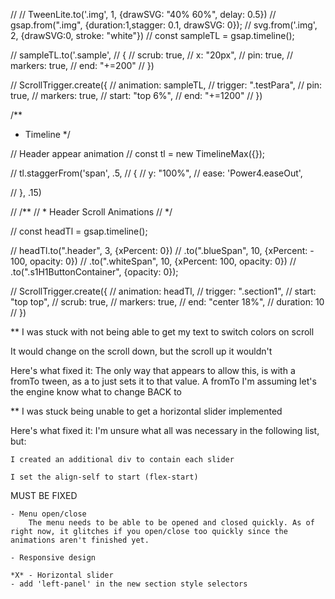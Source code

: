 // // TweenLite.to('.img', 1, {drawSVG: "40% 60%", delay: 0.5})
// gsap.from(".img", {duration:1,stagger: 0.1, drawSVG: 0});
// svg.from('.img', 2, {drawSVG:0, stroke: "white"})
// const sampleTL = gsap.timeline();

// sampleTL.to('.sample', 
// {
//     scrub: true,
//     x: "20px",
//     pin: true,
//     markers: true,
//     end: "+=200"
// })

// ScrollTrigger.create({
//     animation: sampleTL,
//     trigger: ".testPara",
//     pin: true,
//     markers: true,
//     start: "top 6%",
//     end: "+=1200"
// })

/**
 * Timeline
 */

// Header appear animation
// const tl = new TimelineMax({});

// tl.staggerFrom('span', .5, 
// {
//     y: "100%",
//     ease: 'Power4.easeOut',

// }, .15)


// /**
//  * Header Scroll Animations
//  */

// const headTl = gsap.timeline();

// headTl.to(".header", 3, {xPercent: 0})
//     .to(".blueSpan", 10,  {xPercent: - 100, opacity: 0})
//     .to(".whiteSpan", 10, {xPercent: 100, opacity: 0})
//     .to(".s1H1ButtonContainer", {opacity: 0});

// ScrollTrigger.create({
//     animation: headTl,
//     trigger: ".section1",
//     start: "top top",
//     scrub: true,
//     markers: true,
//     end: "center 18%",
//     duration: 10
// })

** I was stuck with not being able to get my text to switch colors on scroll

It would change on the scroll down, but the scroll up it wouldn't

Here's what fixed it:
    The only way that appears to allow this, is with a fromTo tween, as a to just sets it to that value. A fromTo I'm assuming let's the engine know what to change BACK to

** I was stuck being unable to get a horizontal slider implemented

Here's what fixed it:
    I'm unsure what all was necessary in the following list, but:

    I created an additional div to contain each slider

    I set the align-self to start (flex-start)



MUST BE FIXED
~~~~~~~~~~~~
- Menu open/close
    The menu needs to be able to be opened and closed quickly. As of right now, it glitches if you open/close too quickly since the animations aren't finished yet.

- Responsive design

*X* - Horizontal slider
- add 'left-panel' in the new section style selectors

